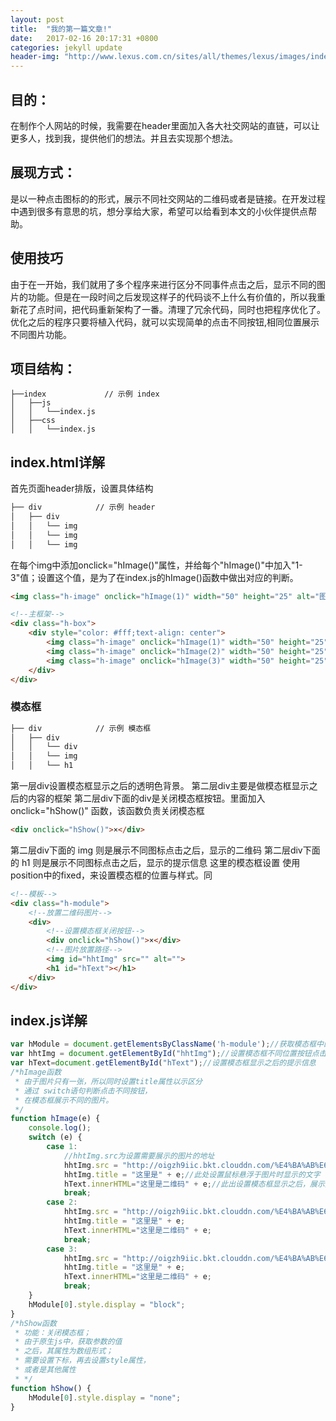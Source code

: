 ```yaml
---
layout: post
title:  "我的第一篇文章!"
date:   2017-02-16 20:17:31 +0800
categories: jekyll update
header-img: "http://www.lexus.com.cn/sites/all/themes/lexus/images/index-kv-youting-2880x1480.jpg"
---
```

## 目的：
在制作个人网站的时候，我需要在header里面加入各大社交网站的直链，可以让更多人，找到我，提供他们的想法。并且去实现那个想法。
## 展现方式：
是以一种点击图标的的形式，展示不同社交网站的二维码或者是链接。在开发过程中遇到很多有意思的坑，想分享给大家，希望可以给看到本文的小伙伴提供点帮助。
## 使用技巧
由于在一开始，我们就用了多个程序来进行区分不同事件点击之后，显示不同的图片的功能。但是在一段时间之后发现这样子的代码谈不上什么有价值的，所以我重新花了点时间，把代码重新架构了一番。清理了冗余代码，同时也把程序优化了。
优化之后的程序只要将植入代码，就可以实现简单的点击不同按钮,相同位置展示不同图片功能。
## 项目结构：
```
├──index             // 示例 index
│   ├──js
│   │   └──index.js
│   ├──css
│   │   └──index.js
```
## index.html详解
首先页面header排版，设置具体结构
```html
├── div            // 示例 header
│   ├── div
│   │   └── img
│   │   └── img
│   │   └── img
```
在每个img中添加onclick="hImage()"属性，并给每个"hImage()"中加入"1-3"值；设置这个值，是为了在index.js的hImage()函数中做出对应的判断。
``` html
<img class="h-image" onclick="hImage(1)" width="50" height="25" alt="图标1" title="1">
```
```html
<!--主框架-->
<div class="h-box">
    <div style="color: #fff;text-align: center">
        <img class="h-image" onclick="hImage(1)" width="50" height="25" alt="图标1" title="1">
        <img class="h-image" onclick="hImage(2)" width="50" height="25" alt="图标2" title="2">
        <img class="h-image" onclick="hImage(3)" width="50" height="25" alt="图标3" title="3">
    </div>
</div>
```
### 模态框
``` html
├── div            // 示例 模态框
│   ├── div
│   │   └── div
│   │   └── img
│   │   └── h1
```
第一层div设置模态框显示之后的透明色背景。
第二层div主要是做模态框显示之后的内容的框架
第二层div下面的div是关闭模态框按钮。里面加入 onclick="hShow()" 函数，该函数负责关闭模态框
``` html
<div onclick="hShow()">×</div>
```
第二层div下面的 img 则是展示不同图标点击之后，显示的二维码
第二层div下面的 h1 则是展示不同图标点击之后，显示的提示信息
这里的模态框设置
使用position中的fixed，来设置模态框的位置与样式。同
```html
<!--模板-->
<div class="h-module">
    <!--放置二维码图片-->
    <div>
        <!--设置模态框关闭按钮-->
        <div onclick="hShow()">×</div>
        <!--图片放置路径-->
        <img id="hhtImg" src="" alt="">
        <h1 id="hText"></h1>
    </div>
</div>
```
## index.js详解
```js
var hModule = document.getElementsByClassName('h-module');//获取模态框中的关闭按钮属性
var hhtImg = document.getElementById("hhtImg");//设置模态框不同位置按钮点击之后展示的属性图片属性
var hText=document.getElementById("hText");//设置模态框显示之后的提示信息
/*hImage函数
 * 由于图片只有一张，所以同时设置title属性以示区分
 * 通过 switch语句判断点击不同按钮，
 * 在模态框展示不同的图片。
 */
function hImage(e) {
    console.log();
    switch (e) {
        case 1:
            //hhtImg.src为设置需要展示的图片的地址
            hhtImg.src = "http://oigzh9iic.bkt.clouddn.com/%E4%BA%AB%E6%9C%88%E4%BC%9A%E5%85%AC%E4%BC%97%E5%8F%B7%E4%BA%8C%E7%BB%B4%E7%A0%81.jpg";
            hhtImg.title = "这里是" + e;//此处设置鼠标悬浮于图片时显示的文字
            hText.innerHTML="这里是二维码" + e;//此出设置模态框显示之后，展示提示文字的内容
            break;
        case 2:
            hhtImg.src = "http://oigzh9iic.bkt.clouddn.com/%E4%BA%AB%E6%9C%88%E4%BC%9A%E5%85%AC%E4%BC%97%E5%8F%B7%E4%BA%8C%E7%BB%B4%E7%A0%81.jpg";
            hhtImg.title = "这里是" + e;
            hText.innerHTML="这里是二维码" + e;
            break;
        case 3:
            hhtImg.src = "http://oigzh9iic.bkt.clouddn.com/%E4%BA%AB%E6%9C%88%E4%BC%9A%E5%85%AC%E4%BC%97%E5%8F%B7%E4%BA%8C%E7%BB%B4%E7%A0%81.jpg";
            hhtImg.title = "这里是" + e;
            hText.innerHTML="这里是二维码" + e;
            break;
    }
    hModule[0].style.display = "block";
}
/*hShow函数
 * 功能：关闭模态框；
 * 由于原生js中，获取参数的值
 * 之后，其属性为数组形式；
 * 需要设置下标，再去设置style属性，
 * 或者是其他属性
 * */
function hShow() {
    hModule[0].style.display = "none";
}
```